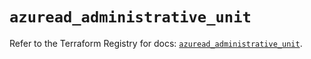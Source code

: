 # `azuread_administrative_unit`

Refer to the Terraform Registry for docs: [`azuread_administrative_unit`](https://registry.terraform.io/providers/hashicorp/azuread/2.47.0/docs/resources/administrative_unit).
